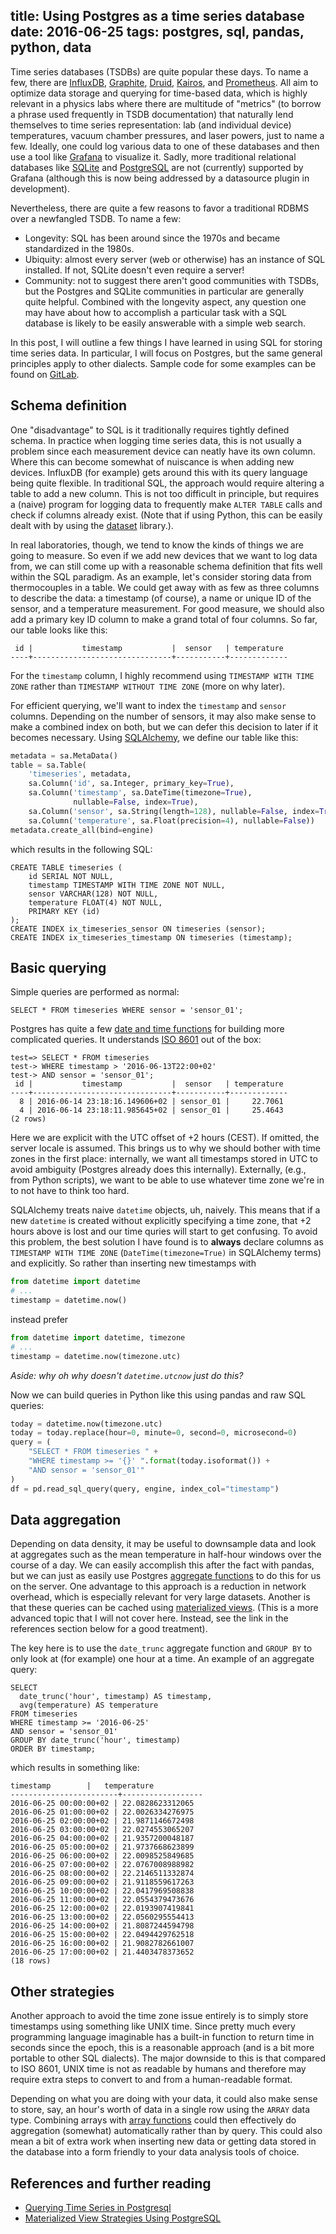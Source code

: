 title: Using Postgres as a time series database
date: 2016-06-25
tags: postgres, sql, pandas, python, data
---

Time series databases (TSDBs) are quite popular these days. To name a
few, there are [InfluxDB][], [Graphite][], [Druid][], [Kairos][], and
[Prometheus][]. All aim to optimize data storage and querying for
time-based data, which is highly relevant in a physics labs where
there are multitude of "metrics" (to borrow a phrase used frequently
in TSDB documentation) that naturally lend themselves to time series
representation: lab (and individual device) temperatures, vacuum
chamber pressures, and laser powers, just to name a few. Ideally, one
could log various data to one of these databases and then use a tool
like [Grafana][] to visualize it. Sadly, more traditional relational
databases like [SQLite][] and [PostgreSQL][] are not (currently)
supported by Grafana (although this is now being addressed by a
datasource plugin in development).

Nevertheless, there are quite a few reasons to favor a traditional
RDBMS over a newfangled TSDB. To name a few:

* Longevity: SQL has been around since the 1970s and became
  standardized in the 1980s.
* Ubiquity: almost every server (web or otherwise) has an instance of
  SQL installed. If not, SQLite doesn't even require a server!
* Community: not to suggest there aren't good communities with TSDBs,
  but the Postgres and SQLite communities in particular are generally
  quite helpful.  Combined with the longevity aspect, any question one
  may have about how to accomplish a particular task with a SQL
  database is likely to be easily answerable with a simple web search.

In this post, I will outline a few things I have learned in using SQL
for storing time series data. In particular, I will focus on Postgres,
but the same general principles apply to other dialects. Sample code for
some examples can be found on [GitLab](https://gitlab.com/mivade/postgres-timeseries).

[InfluxDB]: https://influxdata.com/time-series-platform/influxdb/
[Graphite]: https://graphite.readthedocs.io/en/latest/
[Druid]: http://druid.io/
[Kairos]: https://kairosdb.github.io/
[Prometheus]: https://prometheus.io/
[Grafana]: http://grafana.org/
[SQLite]: https://sqlite.org/
[PostgreSQL]: https://www.postgresql.org/

## Schema definition

One "disadvantage" to SQL is it traditionally requires tightly defined
schema.  In practice when logging time series data, this is not
usually a problem since each measurement device can neatly have its
own column. Where this can become somewhat of nuiscance is when adding
new devices. InfluxDB (for example) gets around this with its query
language being quite flexible. In traditional SQL, the approach would
require altering a table to add a new column. This is not too
difficult in principle, but requires a (naive) program for logging
data to frequently make `ALTER TABLE` calls and check if columns
already exist. (Note that if using Python, this can be easily dealt
with by using the [dataset][] library.).

In real laboratories, though, we tend to know the kinds of things we
are going to measure. So even if we add new devices that we want to
log data from, we can still come up with a reasonable schema
definition that fits well within the SQL paradigm. As an example,
let's consider storing data from thermocouples in a table. We could
get away with as few as three columns to describe the data: a
timestamp (of course), a name or unique ID of the sensor, and a
temperature measurement. For good measure, we should also add a
primary key ID column to make a grand total of four columns. So far,
our table looks like this:

```
 id |           timestamp           |  sensor   | temperature
----+-------------------------------+-----------+-------------
```

For the `timestamp` column, I highly recommend using `TIMESTAMP WITH
TIME ZONE` rather than `TIMESTAMP WITHOUT TIME ZONE` (more on why
later).

For efficient querying, we'll want to index the `timestamp` and
`sensor` columns. Depending on the number of sensors, it may also make
sense to make a combined index on both, but we can defer this decision
to later if it becomes necessary. Using [SQLAlchemy][], we define our
table like this:

```python
metadata = sa.MetaData()
table = sa.Table(
    'timeseries', metadata,
    sa.Column('id', sa.Integer, primary_key=True),
    sa.Column('timestamp', sa.DateTime(timezone=True),
              nullable=False, index=True),
    sa.Column('sensor', sa.String(length=128), nullable=False, index=True),
    sa.Column('temperature', sa.Float(precision=4), nullable=False))
metadata.create_all(bind=engine)
```

which results in the following SQL:

```pgsql
CREATE TABLE timeseries (
	id SERIAL NOT NULL,
	timestamp TIMESTAMP WITH TIME ZONE NOT NULL,
	sensor VARCHAR(128) NOT NULL,
	temperature FLOAT(4) NOT NULL,
	PRIMARY KEY (id)
);
CREATE INDEX ix_timeseries_sensor ON timeseries (sensor);
CREATE INDEX ix_timeseries_timestamp ON timeseries (timestamp);
```

[SQLAlchemy]: http://www.sqlalchemy.org/
[dataset]: https://dataset.readthedocs.io/en/latest/

## Basic querying

Simple queries are performed as normal:

```pgsql
SELECT * FROM timeseries WHERE sensor = 'sensor_01';
```

Postgres has quite a few
[date and time functions](https://www.postgresql.org/docs/9.1/static/functions-datetime.html)
for building more complicated queries. It understands [ISO 8601][] out
of the box:

```pgsql
test=> SELECT * FROM timeseries
test-> WHERE timestamp > '2016-06-13T22:00+02'
test-> AND sensor = 'sensor_01';
 id |           timestamp           |  sensor   | temperature
----+-------------------------------+-----------+-------------
  8 | 2016-06-14 23:18:16.149606+02 | sensor_01 |     22.7061
  4 | 2016-06-14 23:18:11.985645+02 | sensor_01 |     25.4643
(2 rows)
```

Here we are explicit with the UTC offset of +2 hours (CEST). If
omitted, the server locale is assumed. This brings us to why we should
bother with time zones in the first place: internally, we want all
timestamps stored in UTC to avoid ambiguity (Postgres already does
this internally). Externally, (e.g., from Python scripts), we want to
be able to use whatever time zone we're in to not have to think too
hard.

SQLAlchemy treats naive `datetime` objects, uh, naively. This means
that if a new `datetime` is created without explicitly specifying a
time zone, that +2 hours above is lost and our time quries will start
to get confusing. To avoid this problem, the best solution I have
found is to **always** declare columns as `TIMESTAMP WITH TIME ZONE`
(`DateTime(timezone=True)` in SQLAlchemy terms) and explicitly. So
rather than inserting new timestamps with

```python
from datetime import datetime
# ...
timestamp = datetime.now()
```

instead prefer

```python
from datetime import datetime, timezone
# ...
timestamp = datetime.now(timezone.utc)
```

*Aside: why oh why doesn't `datetime.utcnow` just do this?*

Now we can build queries in Python like this using pandas and raw SQL
queries:

```python
today = datetime.now(timezone.utc)
today = today.replace(hour=0, minute=0, second=0, microsecond=0)
query = (
    "SELECT * FROM timeseries " +
    "WHERE timestamp >= '{}' ".format(today.isoformat()) +
    "AND sensor = 'sensor_01'"
)
df = pd.read_sql_query(query, engine, index_col="timestamp")
```

[ISO 8601]: https://en.wikipedia.org/wiki/ISO_8601

## Data aggregation

Depending on data density, it may be useful to downsample data and look
at aggregates such as the mean temperature in half-hour windows over the
course of a day. We can easily accomplish this after the fact with
pandas, but we can just as easily use Postgres [aggregate functions][]
to do this for us on the server. One advantage to this approach is a
reduction in network overhead, which is especially relevant for very
large datasets. Another is that these queries can be cached using
[materialized views][]. (This is a more advanced topic that I will not
cover here. Instead, see the link in the references section below for a
good treatment).

The key here is to use the `date_trunc` aggregate function and
`GROUP BY` to only look at (for example) one hour at a time. An example
of an aggregate query:

```pgsql
SELECT
  date_trunc('hour', timestamp) AS timestamp,
  avg(temperature) AS temperature
FROM timeseries
WHERE timestamp >= '2016-06-25'
AND sensor = 'sensor_01'
GROUP BY date_trunc('hour', timestamp)
ORDER BY timestamp;
```

which results in something like:

```
timestamp        |   temperature    
------------------------+------------------
2016-06-25 00:00:00+02 | 22.0828623312065
2016-06-25 01:00:00+02 | 22.0026334276975
2016-06-25 02:00:00+02 | 21.9871146672498
2016-06-25 03:00:00+02 | 22.0274553065207
2016-06-25 04:00:00+02 | 21.9357200048187
2016-06-25 05:00:00+02 | 21.9737668623899
2016-06-25 06:00:00+02 | 22.0098525849685
2016-06-25 07:00:00+02 | 22.0767008988982
2016-06-25 08:00:00+02 | 22.2146511332874
2016-06-25 09:00:00+02 | 21.9118559617263
2016-06-25 10:00:00+02 | 22.0417969508838
2016-06-25 11:00:00+02 | 22.0554379473676
2016-06-25 12:00:00+02 | 22.0193907419841
2016-06-25 13:00:00+02 | 22.0560295554413
2016-06-25 14:00:00+02 | 21.8087244594798
2016-06-25 15:00:00+02 | 22.0494429762518
2016-06-25 16:00:00+02 | 21.9082782661007
2016-06-25 17:00:00+02 | 21.4403478373652
(18 rows)
```

[aggregate functions]: https://www.postgresql.org/docs/current/static/functions-aggregate.html
[materialized views]: https://www.postgresql.org/docs/current/static/rules-materializedviews.html

## Other strategies

Another approach to avoid the time zone issue entirely is to simply
store timestamps using something like UNIX time. Since pretty much every
programming language imaginable has a built-in function to return time
in seconds since the epoch, this is a reasonable approach (and is a bit
more portable to other SQL dialects). The major downside to this is that
compared to ISO 8601, UNIX time is not as readable by humans and
therefore may require extra steps to convert to and from a human-readable
format.

Depending on what you are doing with your data, it could also make sense
to store, say, an hour's worth of data in a single row using the `ARRAY`
data type. Combining arrays with [array functions][] could then
effectively do aggregation (somewhat) automatically rather than by
query. This could also mean a bit of extra work when inserting new data
or getting data stored in the database into a form friendly to your data
analysis tools of choice.

[array functions]: https://www.postgresql.org/docs/9.1/static/functions-array.html

## References and further reading

* [Querying Time Series in Postgresql](https://no0p.github.io/postgresql/2014/05/08/timeseries-tips-pg.html)
* [Materialized View Strategies Using PostgreSQL](https://hashrocket.com/blog/posts/materialized-view-strategies-using-postgresql)
